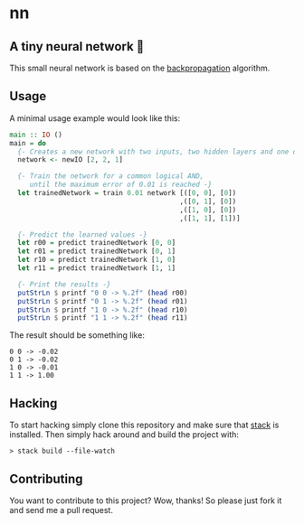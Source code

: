 # nn
## A tiny neural network 🧠

This small neural network is based on the
[backpropagation](https://en.wikipedia.org/wiki/Backpropagation) algorithm.

## Usage

A minimal usage example would look like this:

```haskell
main :: IO ()
main = do
  {- Creates a new network with two inputs, two hidden layers and one output -}
  network <- newIO [2, 2, 1]

  {- Train the network for a common logical AND,
     until the maximum error of 0.01 is reached -}
  let trainedNetwork = train 0.01 network [([0, 0], [0])
                                          ,([0, 1], [0])
                                          ,([1, 0], [0])
                                          ,([1, 1], [1])]

  {- Predict the learned values -}
  let r00 = predict trainedNetwork [0, 0]
  let r01 = predict trainedNetwork [0, 1]
  let r10 = predict trainedNetwork [1, 0]
  let r11 = predict trainedNetwork [1, 1]

  {- Print the results -}
  putStrLn $ printf "0 0 -> %.2f" (head r00)
  putStrLn $ printf "0 1 -> %.2f" (head r01)
  putStrLn $ printf "1 0 -> %.2f" (head r10)
  putStrLn $ printf "1 1 -> %.2f" (head r11)
```

The result should be something like:

```console
0 0 -> -0.02
0 1 -> -0.02
1 0 -> -0.01
1 1 -> 1.00
```

## Hacking
To start hacking simply clone this repository and make sure that
[stack](https://docs.haskellstack.org/en/stable/README/) is installed. Then
simply hack around and build the project with:

```console
> stack build --file-watch
```

## Contributing
You want to contribute to this project? Wow, thanks! So please just fork it and
send me a pull request.
